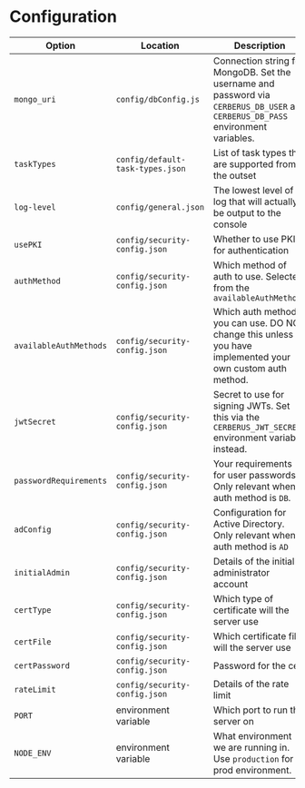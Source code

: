 # Configuration 

| Option | Location | Description |
|  ---   |    ---   |     ---     |
| `mongo_uri` | `config/dbConfig.js` | Connection string for MongoDB. Set the username and password via `CERBERUS_DB_USER` and `CERBERUS_DB_PASS` environment variables. |
| `taskTypes` | `config/default-task-types.json` | List of task types that are supported from the outset |
| `log-level` | `config/general.json` | The lowest level of log that will actually be output to the console |
| `usePKI` | `config/security-config.json` | Whether to use PKI for authentication |
| `authMethod` | `config/security-config.json` | Which method of auth to use. Selected from the `availableAuthMethods` |
| `availableAuthMethods` | `config/security-config.json` | Which auth methods you can use. DO NOT change this unless you have implemented your own custom auth method. |
| `jwtSecret` | `config/security-config.json` | Secret to use for signing JWTs. Set this via the `CERBERUS_JWT_SECRET` environment variable instead. |
| `passwordRequirements` | `config/security-config.json` | Your requirements for user passwords. Only relevant when auth method is `DB`. |
| `adConfig` | `config/security-config.json` | Configuration for Active Directory. Only relevant when auth method is `AD` |
| `initialAdmin` | `config/security-config.json` | Details of the initial administrator account |
| `certType` | `config/security-config.json` | Which type of certificate will the server use |
| `certFile` | `config/security-config.json` | Which certificate file will the server use |
| `certPassword` | `config/security-config.json` | Password for the cert |
| `rateLimit` | `config/security-config.json` | Details of the rate limit |
| `PORT` | environment variable | Which port to run the server on |
| `NODE_ENV` | environment variable | What environment we are running in. Use `production` for a prod environment. |

